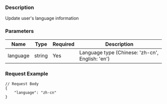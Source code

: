 ### Description

Update user's language information

### Parameters

| Name        | Type   | Required | Description                                     |
|-------------|--------|----------|-------------------------------------------------|
| language    | string | Yes      | Language type (Chinese: 'zh-cn', English: 'en') |

### Request Example

```json5
// Request Body
{
    "language": "zh-cn"
}
```
